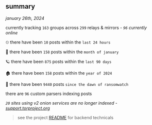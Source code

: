
## summary
_january 26th, 2024_

currently tracking `163` groups across `299` relays & mirrors - _`96` currently online_

⏲ there have been `10` posts within the `last 24 hours`

🦈 there have been `158` posts within the `month of january`

🪐 there have been `875` posts within the `last 90 days`

🏚 there have been `158` posts within the `year of 2024`

🦕 there have been `9440` posts `since the dawn of ransomwatch`

there are `96` custom parsers indexing posts

_`20` sites using v2 onion services are no longer indexed - [support.torproject.org](https://support.torproject.org/onionservices/v2-deprecation/)_

> see the project [README](https://github.com/joshhighet/ransomwatch#ransomwatch--) for backend technicals
